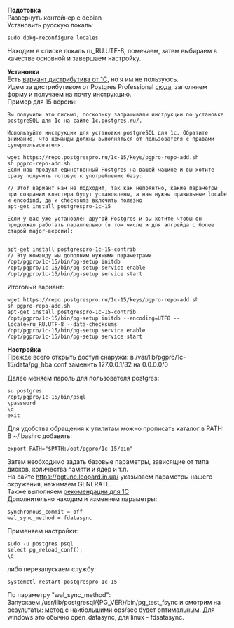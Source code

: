 **Подотовка**  
Развернуть контейнер с debian  
Установить русскую локаль:  
```
sudo dpkg-reconfigure locales
```
Находим в списке локаль ru_RU.UTF-8, помечаем, затем выбираем в качестве основной и завершаем настройку.  


**Установка**  
Есть [вариант дистрибутива от 1С](https://releases.1c.ru/project/AddCompPostgre), но я им не пользуюсь.  
Идем за дистрибутивом от Postgres Professional [сюда](http://1c.postgres.ru/), заполняем форму и получаем на почту инструкцию.  
Пример для 15 версии:  
```
Вы получили это письмо, поскольку запрашивали инструкции по установке postgreSQL для 1с на сайте 1c.postgres.ru/.

Используйте инструкции для установки postgreSQL для 1с. Обратите внимание, что команды должны выполняться от пользователя с правами суперпользователя.

wget https://repo.postgrespro.ru/1c-15/keys/pgpro-repo-add.sh
sh pgpro-repo-add.sh
Если наш продукт единственный Postgres на вашей машине и вы хотите
сразу получить готовую к употреблению базу:

// Этот вариант нам не подходит, так как непоянтно, какие параметры при создании кластера будут установлены, а нам нужны правильные locale и encodind, да и checksums включить полезно
apt-get install postgrespro-1c-15 

Если у вас уже установлен другой Postgres и вы хотите чтобы он
продолжал работать параллельно (в том числе и для апгрейда с более
старой major-версии):


apt-get install postgrespro-1c-15-contrib
// Эту команду мы дополним нужными параметрами
/opt/pgpro/1c-15/bin/pg-setup initdb
/opt/pgpro/1c-15/bin/pg-setup service enable
/opt/pgpro/1c-15/bin/pg-setup service start
```

Итоговый вариант:  
```
wget https://repo.postgrespro.ru/1c-15/keys/pgpro-repo-add.sh
sh pgpro-repo-add.sh
apt-get install postgrespro-1c-15-contrib
/opt/pgpro/1c-15/bin/pg-setup initdb --encoding=UTF8 --locale=ru_RU.UTF-8 --data-checksums
/opt/pgpro/1c-15/bin/pg-setup service enable
/opt/pgpro/1c-15/bin/pg-setup service start
```

**Настройка**  
Прежде всего открыть доступ снаружи: в /var/lib/pgpro/1c-15/data/pg_hba.conf заменить 127.0.0.1/32 на 0.0.0.0/0  

Далее меняем пароль для пользователя postgres:  
```
su postgres
/opt/pgpro/1c-15/bin/psql
\password
\q
exit
```

Для удобства обращения к утилитам можно прописать каталог в PATH:
В ~/.bashrc добавить:
```
export PATH="$PATH:/opt/pgpro/1c-15/bin"
```

Затем необходимо задать базовые параметры, зависящие от типа дисков, количества памяти и ядер и т.п.  
На сайте https://pgtune.leopard.in.ua/ указываем параметры нашего окружения, нажимаем GENERATE.  
Также выполняем [рекомендации для 1С](https://postgrespro.ru/docs/postgrespro/10/config-one-c)  
Дополнительно находим и изменяем параметры:  
```
synchronous_commit = off
wal_sync_method = fdatasync 
```
Применяем настройки:  
```
sudo -u postgres psql
select pg_reload_conf();
\q
```
либо перезапускаем службу:  
```
systemctl restart postgrespro-1c-15
```

По параметру "wal_sync_method":  
Запускаем /usr/lib/postgresql/{PG_VER}/bin/pg_test_fsync и смотрим на результаты: метод с наибольшими ops/sec будет оптимальным.
Для windows это обычно open_datasync, для linux - fdsatasync.  
